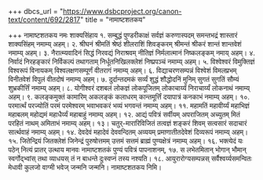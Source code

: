 +++
dbcs_url = "https://www.dsbcproject.org/canon-text/content/692/2817"
title = "नामाष्टशतकय"

+++
नामाष्टशतकय
नमः शाक्यसिंहाय
१. सम्बुद्धं पुण्डरीकाक्षं सर्वज्ञं करुणास्पदम्
समन्तभद्रं शास्तारं शाक्यसिंहम् नमाम्य् अहम्।
२. श्रीघनं श्रीमतिं श्रेष्ठं शीलराशिं शिवङ्करम्
श्रीमन्तं श्रीकरं शान्तं शान्तवेशं नमाम्य् अहम्।
३. नैरात्म्यवादिनं सिद्धं निरवद्यं निराश्रवम्
नीतिज्ञं निर्मलात्मानं निष्कलङ्कम् नमाय् अहम्।
४. निर्वादं निरहङ्कारं निर्विकल्पं तथागताम्
निर्धूतनिखिलक्लेशं निष्प्रपञ्चं नमाम्य् अहम्।
५. विश्वेश्वरं विमुक्तिज्ञं विश्वरूपं विनायकम्
विश्वलक्षणसम्पूर्णं वीतरागं नमाम्य् अहम्।
६. विद्याचरणसम्पन्नं विश्वेशं विमलप्रभम्
विनीतवेशं विपुलं वीतदोषं नमाम्य् अहम्।
७. दुर्दान्तदमकं सर्व्यं शुद्धं शौद्धोदनिं मुनिम्
सुगतं सुगतिं सौम्यं शुभ्रकीर्त्तिं नमाम्य् अहम्।
८. योगीश्वरं दशबलं लोकज्ञं लोकपूजितम्
लोकाचार्य्यं निराचार्य्यं लोकनाथं नमाम्य् अहम्।
९. कलङ्कमुक्तं कामारिम् अकलङ्कं कलाधरम् 
कान्तमूर्त्तिं दयापात्रं कनकाभं नमाम्य् अहम्।
१०. परमार्त्थं परज्योतिं परमं परमेश्वरम्
भवाभवकरं भव्यं भगवन्तं नमाम्य् अहम्।
११. महामतिं महावीर्य्यं महाभिज्ञं महाबलम्
महोद्यमं महाधैर्य्यं महाबाहुं नमाम्य् अहम्।
१२. आद्यं पवित्रं सर्वीयम् अपराजितम् अच्युतम्
मितं परहितं नाथम् अमिताभं नमाम्य् अहम्।
१३। चतुर्-मारारिविजितं तत्वज्ञं शङ्करं शिवम्
सत्वसारं सदाचारं सार्त्थवाहं नमाम्य् अहम्।
१४. देवदेवं महादेवं देववन्दितम् अव्ययम्
प्रमाणातीतदेवेशं दिव्यरूपं नमाम्य् अहम्।
१५. जितेन्द्रियं जितक्लेशं जिनेन्द्रं पुरुषोत्तमम्
उत्तमं सत्तमं ब्राह्मं पुण्यक्षेत्रं नमाम्य् अहम्।
१६.  भक्त्येदं यः पठेन् नित्यं प्रातर् उत्थाय मानवः
नामाष्टशतकं पुण्यं पवित्रं पापनाशनम्,
१७. स लभेतमितान् भोगान् भौमान् स्वर्गोद्भ्वांस् तथा
व्याधयस् तं न बाधन्ते दुःस्वप्नं तस्य नश्यति।
१८. आयुरारोग्यसम्पन्नस् सर्वैश्वर्य्यसमन्वितः
मेधावी कुलजो वाग्मी भवेज् जन्मनि जन्मनि।
नामाष्टशतकय निमि।
